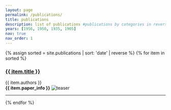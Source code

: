 ```yaml
---
layout: page
permalink: /publications/
title: publications
description: list of publications #publications by categories in reversed chronological order. generated by jekyll-scholar.
years: [1956, 1950, 1935, 1905]
nav: true
nav_order: 1
---
```


<!-- <div class="publications">
<!-- _pages/publications.md -->
<!-- <div class="publications">

{%- for y in page.years %}
  <h2 class="year">{{y}}</h2>
  {% bibliography -f papers -q @*[year={{y}}]* %}
{% endfor %}

</div> -->

{% assign sorted = site.publications | sort: 'date' | reverse %}
{% for item in sorted %}

<h3>
<a href="{{ item.redirect | item.url | relative_url }}">{{ item.title }}</a>
</h3>
{{ item.authors }} <br>
<b>{{ item.paper_info }}</b>
<img class="img-fluid rounded z-depth-1 tiny-shadow" src="{{ item.teaser }}" alt="teaser" title="teaser" data-zoomable/>

<hr>
{% endfor %}